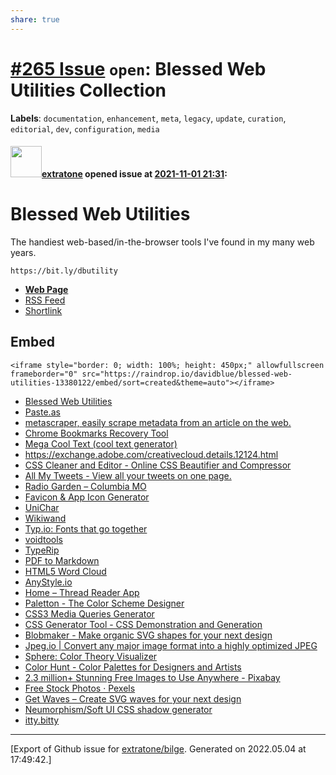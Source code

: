 ```yaml
---
share: true
---
```

# [\#265 Issue](https://github.com/extratone/bilge/issues/265) `open`: Blessed Web Utilities Collection
**Labels**: `documentation`, `enhancement`, `meta`, `legacy`, `update`, `curation`, `editorial`, `dev`, `configuration`, `media`


#### <img src="https://avatars.githubusercontent.com/u/43663476?u=5047287ff0b8c3ce7f7e5858d204c9b3e57d8e44&v=4" width="50">[extratone](https://github.com/extratone) opened issue at [2021-11-01 21:31](https://github.com/extratone/bilge/issues/265):

# Blessed Web Utilities

The handiest web-based/in-the-browser tools I've found in my many web years.

`https://bit.ly/dbutility`

- [**Web Page**](https://raindrop.io/davidblue/blessed-web-utilities-13380122)
- [RSS Feed](https://raindrop.io/collection/13380122/feed)
- [Shortlink](https://bit.ly/dbutility)

## Embed

```
<iframe style="border: 0; width: 100%; height: 450px;" allowfullscreen frameborder="0" src="https://raindrop.io/davidblue/blessed-web-utilities-13380122/embed/sort=created&theme=auto"></iframe>
```

* [Blessed Web Utilities](https://raindrop.io/davidblue/view/13380122/page%3D3)
* [Paste.as](https://paste.as/)
* [metascraper, easily scrape metadata from an article on the web.](https://metascraper.js.org/#/)
* [Chrome Bookmarks Recovery Tool](https://rongjiecomputer.github.io/chrome/bookmark-recovery/#windows)
* [Mega Cool Text (cool text generator)](http://megacooltext.com/)
* https://exchange.adobe.com/creativecloud.details.12124.html
* [CSS Cleaner and Editor - Online CSS Beautifier and Compressor](https://html-cleaner.com/css/)
* [All My Tweets - View all your tweets on one page.](https://www.allmytweets.net/connect/)
* [Radio Garden – Columbia MO](http://radio.garden/visit/columbia-mo/7omBD2e7)
* [Favicon & App Icon Generator](https://www.favicon-generator.org/)
* [UniChar](https://unichar.app/web/)
* [Wikiwand](https://www.wikiwand.com/)
* [Typ.io: Fonts that go together](https://typ.io/)
* [voidtools](https://www.voidtools.com/)
* [TypeRip](http://badnoise.net/TypeRip/)
* [PDF to Markdown](https://pdf2md.morethan.io/)
* [HTML5 Word Cloud](https://wordcloud.timdream.org/)
* [AnyStyle.io](https://anystyle.io/)
* [Home – Thread Reader App](https://threadreaderapp.com/)
* [Paletton - The Color Scheme Designer](https://paletton.com/#uid=1000u0kllllaFw0g0qFqFg0w0aF)
* [CSS3 Media Queries Generator](http://giona.net/tools/css3-mediaquery-generator/)
* [CSS Generator Tool - CSS Demonstration and Generation](https://cssgenerator.org/)
* [Blobmaker - Make organic SVG shapes for your next design](https://www.blobmaker.app/)
* [Jpeg.io | Convert any major image format into a highly optimized JPEG](https://www.jpeg.io/)
* [Sphere: Color Theory Visualizer](https://galactic.ink/sphere/)
* [Color Hunt - Color Palettes for Designers and Artists](https://colorhunt.co/)
* [2.3 million+ Stunning Free Images to Use Anywhere - Pixabay](https://pixabay.com/)
* [Free Stock Photos · Pexels](https://www.pexels.com/)
* [Get Waves – Create SVG waves for your next design](https://getwaves.io/)
* [Neumorphism/Soft UI CSS shadow generator](https://neumorphism.io/#8dd61f)
* [itty.bitty](https://itty.bitty.site/edit)




-------------------------------------------------------------------------------



[Export of Github issue for [extratone/bilge](https://github.com/extratone/bilge). Generated on 2022.05.04 at 17:49:42.]
